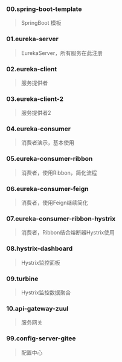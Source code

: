 ### 00.spring-boot-template
> SpringBoot 模板

### 01.eureka-server
> EurekaServer，所有服务在此注册

### 02.eureka-client
> 服务提供者

### 03.eureka-client-2
> 服务提供者2
### 04.eureka-consumer
> 消费者演示，基本使用

### 05.eureka-consumer-ribbon
> 消费者，使用Ribbon，简化流程

### 06.eureka-consumer-feign
> 消费者，使用Feign继续简化

### 07.eureka-consumer-ribbon-hystrix
> 消费者，Ribbon结合熔断器Hystrix使用

### 08.hystrix-dashboard
> Hystrix监控面板

### 09.turbine
> Hystrix监控数据聚合

### 10.api-gateway-zuul
> 服务网关

### 99.config-server-gitee
> 配置中心
